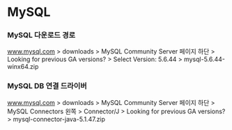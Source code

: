 # MySQL



### MySQL 다운로드 경로

www.mysql.com > downloads > MySQL Community Server 페이지 하단 > Looking for previous GA versions? > Select Version: 5.6.44 > mysql-5.6.44-winx64.zip



### MySQL DB 연결 드라이버

www.mysql.com > downloads >  MySQL Community Server 페이지 하단 > MySQL Connectors 왼쪽 > Connector/J > Looking for previous GA versions? > mysql-connector-java-5.1.47.zip 



